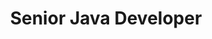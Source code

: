 ---
id: 3
title: Senior Java Developer
company: Sankhya
where: Nov/13 - Jan/15
description:
  "Worked with a focus on system architecture, allocated at the Buscapé client and internal TQI projects, using technologies such as Java (SE and EE), Spring ecosystem, PHP, HTML, MySQL, Oracle, and JQuery."
---
